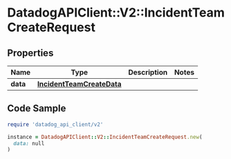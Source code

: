 # DatadogAPIClient::V2::IncidentTeamCreateRequest

## Properties

| Name | Type | Description | Notes |
| ---- | ---- | ----------- | ----- |
| **data** | [**IncidentTeamCreateData**](IncidentTeamCreateData.md) |  |  |

## Code Sample

```ruby
require 'datadog_api_client/v2'

instance = DatadogAPIClient::V2::IncidentTeamCreateRequest.new(
  data: null
)
```

